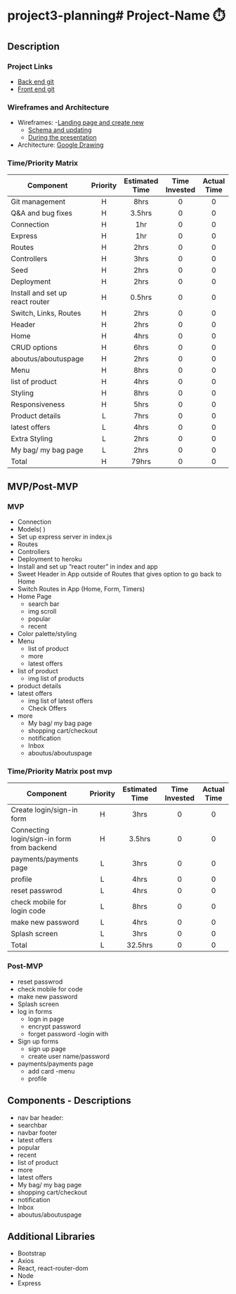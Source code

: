 # project3-planning# Project-Name ⏱️

## Description

<!-- Description goes here   -->

### Project Links

- [Back end git](link)
- [Front end git](link)

### Wireframes and Architecture

- Wireframes: -[Landing page and create new](link)
  - [Schema and updating](link)
  - [During the presentation](link)
- Architecture: [Google Drawing](link)

### Time/Priority Matrix

| Component                        | Priority | Estimated Time | Time Invested | Actual Time |
| -------------------------------- | :------: | :------------: | :-----------: | :---------: |
| Git management                   |    H     |      8hrs      |       0       |      0      |
| Q&A and bug fixes                |    H     |      3.5hrs      |       0       |      0      |
| Connection                       |    H     |      1hr       |       0       |      0      |
| Express                          |    H     |      1hr       |       0       |      0      |
| Routes                           |    H     |      2hrs      |       0       |      0      |
| Controllers                      |    H     |      3hrs      |       0       |      0      |
| Seed                             |    H     |      2hrs      |       0       |      0      |
| Deployment                       |    H     |      2hrs      |       0       |      0      |
| Install and set up react router  |    H     |     0.5hrs     |       0       |      0      |
| Switch, Links, Routes            |    H     |      2hrs      |       0       |      0      |
| Header                           |    H     |      2hrs      |       0       |      0      |
| Home                             |    H     |      4hrs      |       0       |      0      |
| CRUD options                     |    H     |      6hrs      |       0       |      0      |
| aboutus/aboutuspage              |    H     |      2hrs      |       0       |      0      |
| Menu                             |    H     |      8hrs      |       0       |      0      |
| list of product                  |    H     |     4hrs      |       0       |      0      |
| Styling                             |    H     |      8hrs      |       0       |      0      |
| Responsiveness                   |    H     |      5hrs      |       0       |      0      |
| Product details                  |    L     |      7hrs      |       0       |      0      |
| latest offers                    |    L     |      4hrs      |       0       |      0      |
| Extra Styling                    |    L     |      2hrs      |       0       |      0      |
| My bag/ my bag page              |    L     |      2hrs      |       0       |      0      |
| Total                            |    H     |    79hrs     |       0       |      0      |

## MVP/Post-MVP

### MVP

- Connection
- Models( )
- Set up express server in index.js
- Routes
- Controllers
- Deployment to heroku
- Install and set up “react router” in index and app
- Sweet Header in App outside of Routes that gives option to go back to Home
- Switch Routes in App (Home, Form, Timers)
- Home Page
  - search bar
  - img scroll
  - popular
  - recent
- Color palette/styling
- Menu
  - list of product    
  - more
  - latest offers  
- list of product
  - img list of products
- product details
- latest offers
  - img list of latest offers
  - Check Offers
- more
  - My bag/ my bag page
  - shopping cart/checkout
  - notification
  - Inbox
  - aboutus/aboutuspage

### Time/Priority Matrix post mvp

  | Component                        | Priority | Estimated Time | Time Invested | Actual Time |
| -------------------------------- | :------: | :------------: | :-----------: | :---------: |
| Create  login/sign-in form       |    H     |      3hrs      |       0       |      0      |
| Connecting  login/sign-in form  from backend       |    H     |      3.5hrs      |       0       |      0      |
| payments/payments page           |    L     |      3hrs      |       0       |      0      |
|  profile                   |    L     |      4hrs      |       0       |      0      |
|  reset passwrod                    |    L     |      4hrs      |       0       |      0      |
|  check mobile for login code       |    L     |      8hrs      |       0       |      0      |
|  make new password                 |    L     |      4hrs      |       0       |      0      |
|  Splash screen                     |    L     |      3hrs      |       0       |      0      |
| Total                              |    L     |    32.5hrs     |       0       |      0      |


### Post-MVP

- reset passwrod
- check mobile for code 
- make new password
- Splash screen
- log in forms
  - logn in page
  - encrypt password
  - forget password
  -login with
- Sign up forms
  - sign up page
  - create user name/password
- payments/payments page
    - add card
-menu
    - profile


## Components - Descriptions

- nav bar header: 
- searchbar
- navbar footer
- latest offers 
- popular
- recent
- list of product    
- more
- latest offers
- My bag/ my bag page
- shopping cart/checkout
- notification
- Inbox
- aboutus/aboutuspage

## Additional Libraries

- Bootstrap
- Axios
- React, react-router-dom
- Node
- Express

